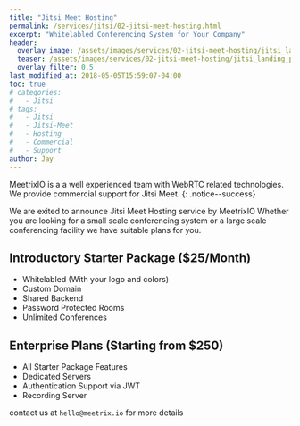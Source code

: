```yaml
---
title: "Jitsi Meet Hosting"
permalink: /services/jitsi/02-jitsi-meet-hosting.html
excerpt: "Whitelabled Conferencing System for Your Company"
header:
  overlay_image: /assets/images/services/02-jitsi-meet-hosting/jitsi_landing_page.png
  teaser: /assets/images/services/02-jitsi-meet-hosting/jitsi_landing_page.png
  overlay_filter: 0.5
last_modified_at: 2018-05-05T15:59:07-04:00
toc: true
# categories:
#   - Jitsi
# tags:
#   - Jitsi
#   - Jitsi-Meet
#   - Hosting
#   - Commercial
#   - Support
author: Jay
---
```


MeetrixIO is a a well experienced team with WebRTC related technologies. 
We provide commercial support for Jitsi Meet. 
{: .notice--success}


We are exited to announce Jitsi Meet Hosting service by MeetrixIO
Whether you are looking for a small scale conferencing system or a large scale conferencing facility we have suitable plans for you.


## Introductory Starter Package ($25/Month)

* Whitelabled (With your logo and colors)
* Custom Domain
* Shared Backend
* Password Protected Rooms
* Unlimited Conferences


## Enterprise Plans (Starting from $250)

* All Starter Package Features
* Dedicated Servers
* Authentication Support via JWT
* Recording Server


contact us at `hello@meetrix.io` for more details


